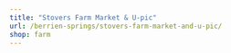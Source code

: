 ```yaml
---
title: "Stovers Farm Market & U-pic"
url: /berrien-springs/stovers-farm-market-and-u-pic/
shop: farm
---
```

